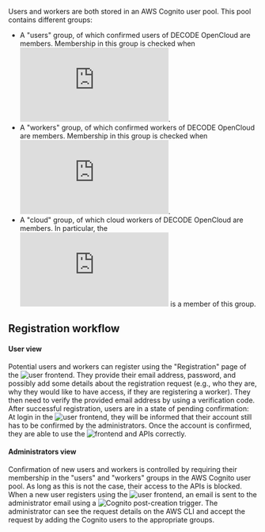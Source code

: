 Users and workers are both stored in an AWS Cognito user pool.
This pool contains different groups:
 - A "users" group, of which confirmed users of DECODE OpenCloud are members. Membership in this group is checked when ![authenticating in the user-facing API](https://github.com/ries-lab/DECODE_Cloud_UserAPI/blob/main/api/dependencies.py).
 - A "workers" group, of which confirmed workers of DECODE OpenCloud are members. Membership in this group is checked when ![authenticating in the worker-facing API](https://github.com/ries-lab/DECODE_Cloud_WorkerAPI/blob/main/workerfacing_api/dependencies.py).
 - A "cloud" group, of which cloud workers of DECODE OpenCloud are members. In particular, the ![user used by the AWS Batch workers](https://github.com/ries-lab/DECODE_AWS_Infrastructure/blob/main/stack/apis/runtime/cognito_worker_user_trigger/lambda_script.py) is a member of this group.


## Registration workflow
#### User view
Potential users and workers can register using the "Registration" page of the ![user frontend](https://github.com/ries-lab/DECODE_Cloud_UserFrontend).
They provide their email address, password, and possibly add some details about the registration request (e.g., who they are, why they would like to have access, if they are registering a worker).
They then need to verify the provided email address by using a verification code.
After successful registration, users are in a state of pending confirmation:
At login in the ![user frontend](https://github.com/ries-lab/DECODE_Cloud_UserFrontend), they will be informed that their account still has to be confirmed by the administrators.
Once the account is confirmed, they are able to use the ![frontend](https://github.com/ries-lab/DECODE_Cloud_UserFrontend) and APIs correctly.
#### Administrators view
Confirmation of new users and workers is controlled by requiring their membership in the "users" and "workers" groups in the AWS Cognito user pool.
As long as this is not the case, their access to the APIs is blocked.
When a new user registers using the ![user frontend](https://github.com/ries-lab/DECODE_Cloud_UserFrontend), an email is sent to the administrator email using a ![Cognito post-creation trigger](https://github.com/ries-lab/DECODE_AWS_Infrastructure/tree/main/stack/apis/runtime/cognito_post_creation_trigger).
The administrator can see the request details on the AWS CLI and accept the request by adding the Cognito users to the appropriate groups.
